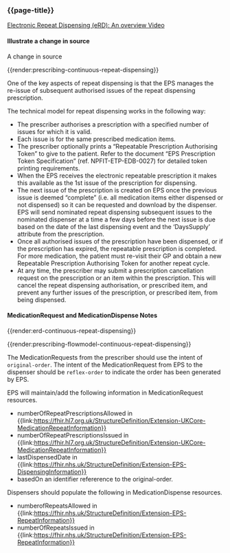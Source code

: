 ### {{page-title}}

<a href="https://youtu.be/zzaNeAaelAo" target="_blank">Electronic Repeat Dispensing (eRD): An overview Video
</a>

#### Illustrate a change in source

A change in source

{{render:prescribing-continuous-repeat-dispensing}}

One of the key aspects of repeat dispensing is that the EPS manages the re-issue of subsequent authorised issues of the repeat dispensing prescription. 

The technical model for repeat dispensing works in the following way:

- The prescriber authorises a prescription with a specified number of issues for which it is valid.
- Each issue is for the same prescribed medication items.
- The prescriber optionally prints a “Repeatable Prescription Authorising Token” to give to the patient. Refer to the document “EPS Prescription Token Specification” (ref. NPFIT-ETP-EDB-0027) for detailed token printing requirements.
- When the EPS receives the electronic repeatable prescription it makes this available as the 1st issue of the prescription for dispensing.
- The next issue of the prescription is created on EPS once the previous issue is deemed “complete” (i.e. all medication items either dispensed or not dispensed) so it can be requested and download by the dispenser. EPS will send nominated repeat dispensing subsequent issues to the nominated dispenser at a time a few days before the next issue is due based on the date of the last dispensing event and the ‘DaysSupply’ attribute from the prescription.
- Once all authorised issues of the prescription have been dispensed, or if the prescription has expired, the repeatable prescription is completed. For more medication, the patient must re-visit their GP and obtain a new Repeatable Prescription Authorising Token for another repeat cycle.
- At any time, the prescriber may submit a prescription cancellation request on the prescription or an item within the prescription. This will cancel the repeat dispensing authorisation, or prescribed item, and prevent any further issues of the prescription, or prescribed item, from being dispensed.

#### MedicationRequest and MedicationDispense Notes

{{render:erd-continuous-repeat-dispensing}}

{{render:prescribing-flowmodel-continuous-repeat-dispensing}}

The MedicationRequests from the prescriber should use the intent of `original-order`. The intent of the MedicationRequest from EPS to the dispenser should be `reflex-order` to indicate the order has been generated by EPS.

EPS will maintain/add the following information in MedicationRequest resources.

- numberOfRepeatPrescriptionsAllowed in {{link:https://fhir.hl7.org.uk/StructureDefinition/Extension-UKCore-MedicationRepeatInformation}}
- numberOfRepeatPrescriptionsIssued in {{link:https://fhir.hl7.org.uk/StructureDefinition/Extension-UKCore-MedicationRepeatInformation}}
- lastDispensedDate in {{link:https://fhir.nhs.uk/StructureDefinition/Extension-EPS-DispensingInformation}}
- basedOn an identifier refererence to the original-order.

Dispensers should populate the following in MedicationDispense resources.

- numberofRepeatsAllowed in {{link:https://fhir.nhs.uk/StructureDefinition/Extension-EPS-RepeatInformation}}
- numberOfRepeatsIssued in {{link:https://fhir.nhs.uk/StructureDefinition/Extension-EPS-RepeatInformation}}
